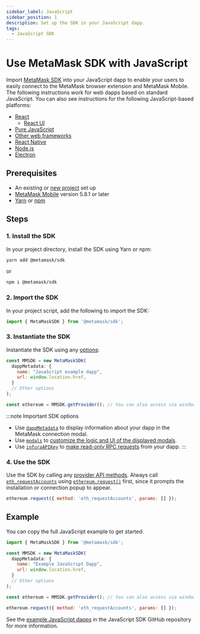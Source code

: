```yaml
---
sidebar_label: JavaScript
sidebar_position: 1
description: Set up the SDK in your JavaScript dapp.
tags:
  - JavaScript SDK
---
```


# Use MetaMask SDK with JavaScript

Import [MetaMask SDK](../../../concepts/sdk/index.md) into your JavaScript dapp to enable your
users to easily connect to the MetaMask browser extension and MetaMask Mobile.
The following instructions work for web dapps based on standard JavaScript.
You can also see instructions for the following JavaScript-based platforms:

- [React](react/index.md)
  - [React UI](react/react-ui.md)
- [Pure JavaScript](pure-js.md)
- [Other web frameworks](other-web-frameworks.md)
- [React Native](react-native.md)
- [Node.js](nodejs.md)
- [Electron](electron.md)

## Prerequisites

- An existing or [new project](../../get-started-building/set-up-dev-environment.md) set up
- [MetaMask Mobile](https://github.com/MetaMask/metamask-mobile) version 5.8.1 or later
- [Yarn](https://yarnpkg.com/getting-started/install) or
  [npm](https://docs.npmjs.com/downloading-and-installing-node-js-and-npm)

## Steps

### 1. Install the SDK

In your project directory, install the SDK using Yarn or npm:

```bash
yarn add @metamask/sdk
```

or

```bash
npm i @metamask/sdk
```

### 2. Import the SDK

In your project script, add the following to import the SDK:

```javascript
import { MetaMaskSDK } from '@metamask/sdk';
```

### 3. Instantiate the SDK

Instantiate the SDK using any [options](../../../reference/sdk-js-options.md):

```javascript
const MMSDK = new MetaMaskSDK(
  dappMetadata: {
    name: "JavaScript example dapp",
    url: window.location.href,
  }
  // Other options
);

const ethereum = MMSDK.getProvider(); // You can also access via window.ethereum
```

:::note Important SDK options
- Use [`dappMetadata`](../../../reference/sdk-js-options.md#dappmetadata) to display information
  about your dapp in the MetaMask connection modal.
- Use [`modals`](../../../reference/sdk-js-options.md#modals) to [customize the logic and UI of
  the displayed modals](../../display/custom-modals.md).
- Use [`infuraAPIKey`](../../../reference/sdk-js-options.md#infuraapikey) to
  [make read-only RPC requests](../../use-3rd-party-integrations/js-infura-api.md) from your dapp.
:::

### 4. Use the SDK

Use the SDK by calling any [provider API methods](../../../reference/provider-api.md).
Always call [`eth_requestAccounts`](/wallet/reference/eth_requestaccounts) using
[`ethereum.request()`](../../../reference/provider-api.md#ethereumrequestargs) first, since it
prompts the installation or connection popup to appear.

```javascript
ethereum.request({ method: 'eth_requestAccounts', params: [] });
```

## Example

You can copy the full JavaScript example to get started:

```javascript title="index.js"
import { MetaMaskSDK } from '@metamask/sdk';

const MMSDK = new MetaMaskSDK(
  dappMetadata: {
    name: "Example JavaScript Dapp",
    url: window.location.href,
  }
  // Other options
);

const ethereum = MMSDK.getProvider(); // You can also access via window.ethereum

ethereum.request({ method: 'eth_requestAccounts', params: [] });
```

See the [example JavaScript dapps](https://github.com/MetaMask/metamask-sdk/tree/main/packages/examples)
in the JavaScript SDK GitHub repository for more information.
